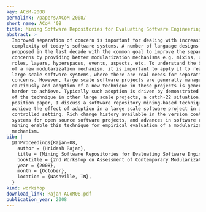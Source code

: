 ```yaml
---
key: ACoM-2008
permalink: /papers/ACoM-2008/
short_name: ACoM '08
title: Mining Software Repositories for Evaluating Software Engineering Properties of Language Designs
abstract: >
  Improved separation of concern is important for dealing with increasing
  complexity of today's software systems. A number of language designs have been
  proposed in the last decade with the common goal to improve the separation of
  concerns by providing better modularization mechanisms e.g. mixins, units,
  roles, layers, hyperspaces, events, aspects, etc. To understand the benefits
  of a new modularization mechanism, it is important to apply it to real world
  large scale software systems, where there are real needs for separation of
  concerns. However, large scale software projects are generally managed very
  cautiously and adoption of a new technique in these projects is generally
  harder to achieve. Typically such adoption is driven by demonstrated success
  of the technique in other large scale projects, a catch-22 situation. In this
  position paper, I discuss a software repository mining-based technique to
  achieve the effect of adoption in a large scale software project in a
  controlled setting. Rich change history available in the version control
  systems for open source software projects, and advances in software repository
  mining enable this technique for empirical evaluation of a modularization
  mechanism.
bib: |
  @InProceedings{Rajan-08,
    author = {Hridesh Rajan},
    title = {Mining Software Repositories for Evaluating Software Engineering Properties of Language Designs},
    booktitle = {2nd Workshop on Assessment of Contemporary Modularization Techniques (ACoM.08)},
    year = {2008},
    month = {October},
    location = {Nashville, TN},
  }
kind: workshop
download_link: Rajan-ACoM08.pdf
publication_year: 2008
---
```

